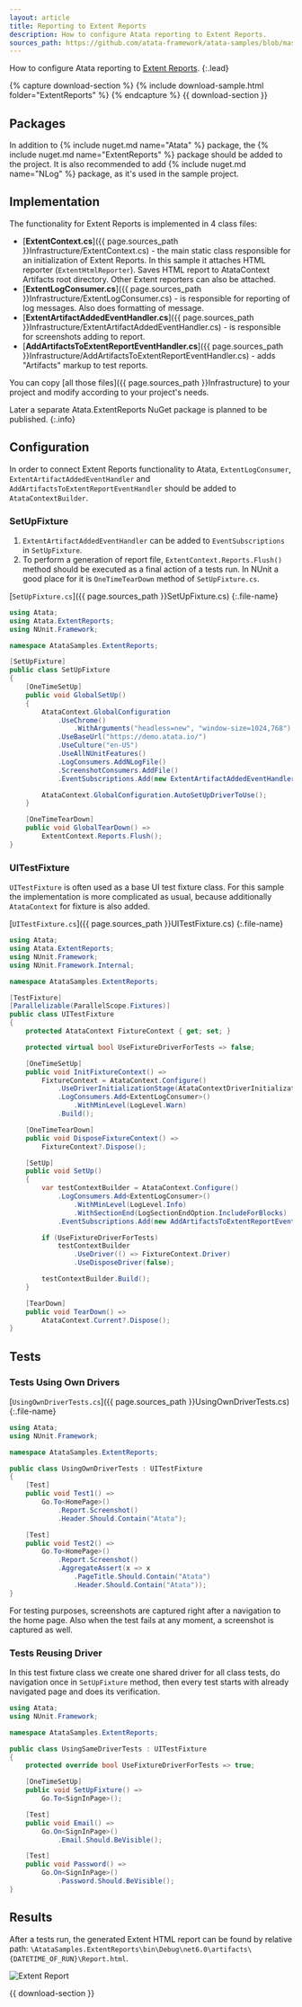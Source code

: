 ```yaml
---
layout: article
title: Reporting to Extent Reports
description: How to configure Atata reporting to Extent Reports.
sources_path: https://github.com/atata-framework/atata-samples/blob/master/ExtentReports/AtataSamples.ExtentReports/
---
```


How to configure Atata reporting to [Extent Reports](https://extentreports.com/).
{:.lead}

{% capture download-section %}
{% include download-sample.html folder="ExtentReports" %}
{% endcapture %}
{{ download-section }}

## Packages

In addition to {% include nuget.md name="Atata" %} package,
the {% include nuget.md name="ExtentReports" %} package should be added to the project.
It is also recommended to add {% include nuget.md name="NLog" %} package,
as it's used in the sample project.

## Implementation

The functionality for Extent Reports is implemented in 4 class files:

- [**ExtentContext.cs**]({{ page.sources_path }}Infrastructure/ExtentContext.cs) -
  the main static class responsible for an initialization of Extent Reports.
  In this sample it attaches HTML reporter (`ExtentHtmlReporter`).
  Saves HTML report to AtataContext Artifacts root directory.
  Other Extent reporters can also be attached.
- [**ExtentLogConsumer.cs**]({{ page.sources_path }}Infrastructure/ExtentLogConsumer.cs) -
  is responsible for reporting of log messages.
  Also does formatting of message.
- [**ExtentArtifactAddedEventHandler.cs**]({{ page.sources_path }}Infrastructure/ExtentArtifactAddedEventHandler.cs) -
  is responsible for screenshots adding to report.
- [**AddArtifactsToExtentReportEventHandler.cs**]({{ page.sources_path }}Infrastructure/AddArtifactsToExtentReportEventHandler.cs) -
  adds "Artifacts" markup to test reports.

You can copy [all those files]({{ page.sources_path }}Infrastructure) to your project and modify according to your project's needs.

Later a separate Atata.ExtentReports NuGet package is planned to be published.
{:.info}

## Configuration

In order to connect Extent Reports functionality to Atata,
`ExtentLogConsumer`, `ExtentArtifactAddedEventHandler` and `AddArtifactsToExtentReportEventHandler` should be added to `AtataContextBuilder`.

### SetUpFixture

1. `ExtentArtifactAddedEventHandler` can be added to `EventSubscriptions` in `SetUpFixture`.
1. To perform a generation of report file, `ExtentContext.Reports.Flush()` method should be executed
   as a final action of a tests run.
   In NUnit a good place for it is `OneTimeTearDown` method of `SetUpFixture.cs`.

[`SetUpFixture.cs`]({{ page.sources_path }}SetUpFixture.cs)
{:.file-name}

```cs
using Atata;
using Atata.ExtentReports;
using NUnit.Framework;

namespace AtataSamples.ExtentReports;

[SetUpFixture]
public class SetUpFixture
{
    [OneTimeSetUp]
    public void GlobalSetUp()
    {
        AtataContext.GlobalConfiguration
            .UseChrome()
                .WithArguments("headless=new", "window-size=1024,768")
            .UseBaseUrl("https://demo.atata.io/")
            .UseCulture("en-US")
            .UseAllNUnitFeatures()
            .LogConsumers.AddNLogFile()
            .ScreenshotConsumers.AddFile()
            .EventSubscriptions.Add(new ExtentArtifactAddedEventHandler());

        AtataContext.GlobalConfiguration.AutoSetUpDriverToUse();
    }

    [OneTimeTearDown]
    public void GlobalTearDown() =>
        ExtentContext.Reports.Flush();
}
```

### UITestFixture

`UITestFixture` is often used as a base UI test fixture class.
For this sample the implementation is more complicated as usual,
because additionally `AtataContext` for fixture is also added.

[`UITestFixture.cs`]({{ page.sources_path }}UITestFixture.cs)
{:.file-name}

```cs
using Atata;
using Atata.ExtentReports;
using NUnit.Framework;
using NUnit.Framework.Internal;

namespace AtataSamples.ExtentReports;

[TestFixture]
[Parallelizable(ParallelScope.Fixtures)]
public class UITestFixture
{
    protected AtataContext FixtureContext { get; set; }

    protected virtual bool UseFixtureDriverForTests => false;

    [OneTimeSetUp]
    public void InitFixtureContext() =>
        FixtureContext = AtataContext.Configure()
            .UseDriverInitializationStage(AtataContextDriverInitializationStage.OnDemand)
            .LogConsumers.Add<ExtentLogConsumer>()
                .WithMinLevel(LogLevel.Warn)
            .Build();

    [OneTimeTearDown]
    public void DisposeFixtureContext() =>
        FixtureContext?.Dispose();

    [SetUp]
    public void SetUp()
    {
        var testContextBuilder = AtataContext.Configure()
            .LogConsumers.Add<ExtentLogConsumer>()
                .WithMinLevel(LogLevel.Info)
                .WithSectionEnd(LogSectionEndOption.IncludeForBlocks)
            .EventSubscriptions.Add(new AddArtifactsToExtentReportEventHandler());

        if (UseFixtureDriverForTests)
            testContextBuilder
                .UseDriver(() => FixtureContext.Driver)
                .UseDisposeDriver(false);

        testContextBuilder.Build();
    }

    [TearDown]
    public void TearDown() =>
        AtataContext.Current?.Dispose();
}
```

## Tests

### Tests Using Own Drivers

[`UsingOwnDriverTests.cs`]({{ page.sources_path }}UsingOwnDriverTests.cs)
{:.file-name}

```cs
using Atata;
using NUnit.Framework;

namespace AtataSamples.ExtentReports;

public class UsingOwnDriverTests : UITestFixture
{
    [Test]
    public void Test1() =>
        Go.To<HomePage>()
            .Report.Screenshot()
            .Header.Should.Contain("Atata");

    [Test]
    public void Test2() =>
        Go.To<HomePage>()
            .Report.Screenshot()
            .AggregateAssert(x => x
                .PageTitle.Should.Contain("Atata")
                .Header.Should.Contain("Atata"));
}
```

For testing purposes, screenshots are captured right after a navigation to the home page.
Also when the test fails at any moment, a screenshot is captured as well.

### Tests Reusing Driver

In this test fixture class we create one shared driver for all class tests,
do navigation once in `SetUpFixture` method,
then every test starts with already navigated page
and does its verification.

```cs
using Atata;
using NUnit.Framework;

namespace AtataSamples.ExtentReports;

public class UsingSameDriverTests : UITestFixture
{
    protected override bool UseFixtureDriverForTests => true;

    [OneTimeSetUp]
    public void SetUpFixture() =>
        Go.To<SignInPage>();

    [Test]
    public void Email() =>
        Go.On<SignInPage>()
            .Email.Should.BeVisible();

    [Test]
    public void Password() =>
        Go.On<SignInPage>()
            .Password.Should.BeVisible();
}
```

## Results

After a tests run, the generated Extent HTML report can be found by relative path:
`\AtataSamples.ExtentReports\bin\Debug\net6.0\artifacts\{DATETIME_OF_RUN}\Report.html`.

![Extent Report](report.png?v4)

{{ download-section }}